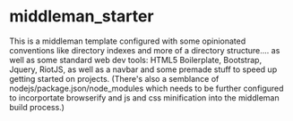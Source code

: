 # middleman_starter
This is a middleman template configured with some opinionated conventions like directory indexes and more of a directory structure.... 
as well as some standard web dev tools: HTML5 Boilerplate, Bootstrap, Jquery, RiotJS, as well as a navbar and some premade stuff to speed up getting started on projects. 
(There's also a semblance of nodejs/package.json/node_modules which needs to be further configured to incorportate browserify and js and css minification into the middleman build process.)
